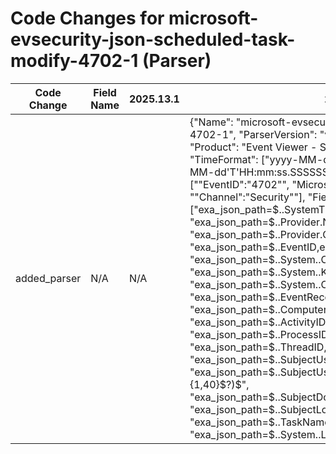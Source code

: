 # Code Changes for microsoft-evsecurity-json-scheduled-task-modify-4702-1 (Parser)

| Code Change | Field Name | 2025.13.1 | 2025.14.1 |
|-------------|------------|-----------|------------|
| added_parser | N/A | N/A | {"Name": "microsoft-evsecurity-json-scheduled-task-modify-4702-1", "ParserVersion": "v1.0.0", "Vendor": "Microsoft", "Product": "Event Viewer - Security", "ExtractionType": "json", "TimeFormat": ["yyyy-MM-dd'T'HH:mm:ss.SSSSSSZ", "yyyy-MM-dd'T'HH:mm:ss.SSSSSSSZ"], "Conditions": ["\"EventID\":\"4702\"", "Microsoft-Windows-Security-Auditing", "\"Channel\":\"Security\""], "Fields": ["exa_json_path=$..SystemTime,exa_field_name=time", "exa_json_path=$..Provider.Name,exa_field_name=provider_name", "exa_json_path=$..Provider.Guid,exa_field_name=process_guid", "exa_json_path=$..EventID,exa_field_name=event_code", "exa_json_path=$..System..Opcode,exa_field_name=opcode", "exa_json_path=$..System..Keywords,exa_field_name=result", "exa_json_path=$..System..Channel,exa_field_name=channel", "exa_json_path=$..EventRecordID,exa_field_name=event_id", "exa_json_path=$..Computer,exa_field_name=host", "exa_json_path=$..ActivityID,exa_field_name=activity_id", "exa_json_path=$..ProcessID,exa_field_name=process_id", "exa_json_path=$..ThreadID,exa_field_name=thread_id", "exa_json_path=$..SubjectUserSid,exa_field_name=user_sid", "exa_json_path=$..SubjectUserName,exa_regex=^({user}[\w\.\-\!\#\^\~]{1,40}\$?)$", "exa_json_path=$..SubjectDomainName,exa_field_name=domain", "exa_json_path=$..SubjectLogonId,exa_field_name=login_id", "exa_json_path=$..TaskName,exa_field_name=task_name", "exa_json_path=$..System..Level,exa_field_name=run_level"]} |